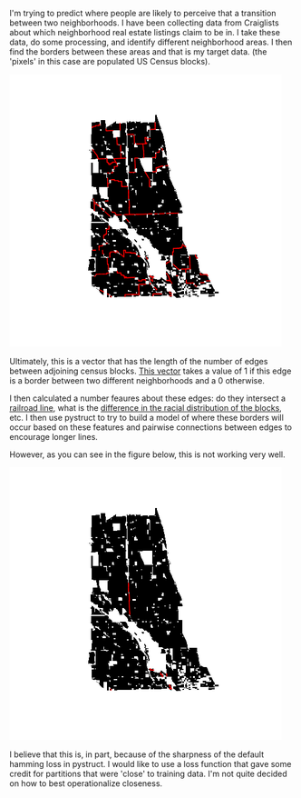 I'm trying to predict where people are likely to perceive that a transition between two neighborhoods.
I have been collecting data from Craiglists about which neighborhood real estate listings claim to be in. I take
these data, do some processing, and identify different neighborhood areas. I then find the borders between these areas
and that is my target data. (the 'pixels' in this case are populated US Census blocks). 

![Target borders](target.png)

Ultimately, this is a vector that has the length of the number of edges between adjoining census blocks. [This vector](data/border.csv) 
takes a value of 1 if this edge is a border between two different neighborhoods and a 0 otherwise. 

I then calculated a number feaures about these edges: do they intersect a [railroad line](data/rail_intersects.csv), what is the [difference in 
the racial distribution of the blocks](data/js_race.csv), etc. I then use pystruct to try to build a model of where these borders will occur
based on these features and pairwise connections between edges to encourage longer lines. 

However, as you can see in the figure below, this is not working very well. 

![Current Output](predicted_borders.png)

I believe that this is, in part, because of the sharpness of the default hamming loss in pystruct. I would like to use a
loss function that gave some credit for partitions that were 'close' to training data. I'm not quite decided on how
to best operationalize closeness.
